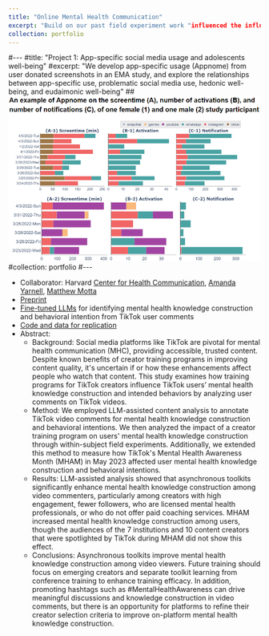 ```yaml
---
title: "Online Mental Health Communication"
excerpt: "Build on our past field experiment work "influenced the influencers" that found content creator training promote evidence-based mental health communication online. Now, we find that exposure to that content improves mental health discourse for TikTok users."
collection: portfolio
---
```


#---
#title: "Project 1: App-specific social media usage and adolescents well-being"
#excerpt: "We develop app-specific usage (Appnome) from user donated screenshots in an EMA study, and explore the relationships between app-specific use, problematic social media use, hedonic well-being, and eudaimonic well-being" 
##<br/><img src='images/happyb.png'>
#collection: portfolio
#---

- Collaborator: Harvard [Center for Health Communication](https://www.hsph.harvard.edu/chc/), [Amanda Yarnell](https://www.hsph.harvard.edu/chc/people/amanda-yarnell/), [Matthew Motta](https://www.bu.edu/sph/profile/matthew-motta/) 
- [Preprint](https://osf.io/preprints/socarxiv/p65nv)
- [Fine-tuned LLMs](https://huggingface.co/chc-harvard) for identifying mental health knowledge construction and behavioral intention from TikTok user comments
- [Code and data for replication](https://osf.io/vbkh8/)
- Abstract: 
  - Background: Social media platforms like TikTok are pivotal for mental health communication (MHC), providing accessible, trusted content. Despite known benefits of creator training programs in improving content quality, it's uncertain if or how these enhancements affect people who watch that content. This study examines how training programs for TikTok creators influence TikTok users’ mental health knowledge construction and intended behaviors by analyzing user comments on TikTok videos.
  - Method: We employed LLM-assisted content analysis to annotate TikTok video comments for mental health knowledge construction and behavioral intentions. We then analyzed the impact of a creator training program on users' mental health knowledge construction through within-subject field experiments. Additionally, we extended this method to measure how TikTok's Mental Health Awareness Month (MHAM) in May 2023 affected user mental health knowledge construction and behavioral intentions.
  - Results: LLM-assisted analysis showed that asynchronous toolkits significantly enhance mental health knowledge construction among video commenters, particularly among creators with high engagement, fewer followers, who are licensed mental health professionals, or  who do not offer paid coaching services. MHAM increased mental health knowledge construction among users, though the audiences of the 7 institutions and 10 content creators that were spotlighted by TikTok during MHAM did not show this effect.
  - Conclusions: Asynchronous toolkits improve mental health knowledge construction among video viewers. Future training should focus on emerging creators and separate toolkit learning from conference training to enhance training efficacy. In addition, promoting hashtags such as #MentalHealthAwareness can drive meaningful discussions and knowledge construction in video comments, but there is an opportunity for platforms to refine their creator selection criteria to improve on-platform mental health knowledge construction.
